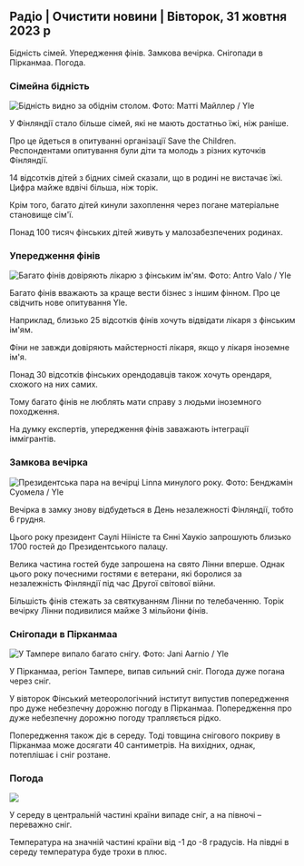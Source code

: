 ## Радіо \| Очистити новини \| Вівторок, 31 жовтня 2023 р

Бідність сімей. Упередження фінів. Замкова вечірка. Снігопади в Пірканмаа. Погода.

### Сімейна бідність

![Бідність видно за обіднім столом. Фото: Матті Майллер / Yle](https://images.cdn.yle.fi/image/upload/c_crop,h_1080,w_1919,x_0,y_0/ar_1.7777777777777777,c_fill,g_faces,h_675,w_1200/dpr_1.0/q_auto:eco/f_auto/fl_lossy/v1674642954/39-106372263d105c885d6a)

У Фінляндії стало більше сімей, які не мають достатньо їжі, ніж раніше.

Про це йдеться в опитуванні організації Save the Children. Респондентами опитування були діти та молодь з різних куточків Фінляндії.

14 відсотків дітей з бідних сімей сказали, що в родині не вистачає їжі. Цифра майже вдвічі більша, ніж торік.

Крім того, багато дітей кинули захоплення через погане матеріальне становище сім'ї.

Понад 100 тисяч фінських дітей живуть у малозабезпечених родинах.

### Упередження фінів

![Багато фінів довіряють лікарю з фінським ім'ям. Фото: Antro Valo / Yle](https://images.cdn.yle.fi/image/upload/c_crop,h_3179,w_5653,x_0,y_83/ar_1.7777777777777777,c_fill,g_faces,h_675,w_1200/dpr_1.0/q_auto:eco/f_auto/fl_lossy/v1697116975/39-11855466527f10854aec)

Багато фінів вважають за краще вести бізнес з іншим фінном. Про це свідчить нове опитування Yle.

Наприклад, близько 25 відсотків фінів хочуть відвідати лікаря з фінським ім'ям.

Фіни не завжди довіряють майстерності лікаря, якщо у лікаря іноземне ім'я.

Понад 30 відсотків фінських орендодавців також хочуть орендаря, схожого на них самих.

Тому багато фінів не люблять мати справу з людьми іноземного походження.

На думку експертів, упередження фінів заважають інтеграції іммігрантів.

### Замкова вечірка

![Президентська пара на вечірці Linna минулого року. Фото: Бенджамін Суомела / Yle](https://images.cdn.yle.fi/image/upload/c_crop,h_1674,w_2976,x_0,y_24/ar_1.7777777777777777,c_fill,g_faces,h_675,w_1200/dpr_1.0/q_auto:eco/f_auto/fl_lossy/v1670345033/39-1044359638f710a6e724)

Вечірка в замку знову відбудеться в День незалежності Фінляндії, тобто 6 грудня.

Цього року президент Саулі Нііністе та Єнні Хаукіо запрошують близько 1700 гостей до Президентського палацу.

Велика частина гостей буде запрошена на свято Лінни вперше. Однак цього року почесними гостями є ветерани, які боролися за незалежність Фінляндії під час Другої світової війни.

Більшість фінів стежать за святкуванням Лінни по телебаченню. Торік вечірку Лінни подивилися майже 3 мільйони фінів.

### Снігопади в Пірканмаа

![У Тампере випало багато снігу. Фото: Jani Aarnio / Yle](https://images.cdn.yle.fi/image/upload/c_crop,h_3375,w_6000,x_0,y_331/ar_1.777777777777777,c_fill,g_faces,h_675,w_1200/dpr_1.0/q_auto:eco/f_auto/fl_lossy/v1698736404/39-11934306540799d9879d)

У Пірканмаа, регіон Тампере, випав сильний сніг. Погода дуже погана через сніг.

У вівторок Фінський метеорологічний інститут випустив попередження про дуже небезпечну дорожню погоду в Пірканмаа. Попередження про дуже небезпечну дорожню погоду трапляється рідко.

Попередження також діє в середу. Тоді товщина снігового покриву в Пірканмаа може досягати 40 сантиметрів. На вихідних, однак, потеплішає і сніг розтане.

### Погода

![](https://images.cdn.yle.fi/image/upload/c_crop,h_1080,w_1919,x_0,y_0/ar_1.7777777777777777,c_fill,g_faces,h_675,w_1200/dpr_1.0/q_auto:eco/f_auto/fl_lossy/v1698767793/39-11940016541239893d2b)

У середу в центральній частині країни випаде сніг, а на півночі – переважно сніг.

Температура на значній частині країни від -1 до -8 градусів. На півдні в середу температура буде трохи в плюс.
